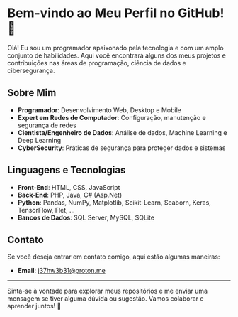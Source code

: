 # Bem-vindo ao Meu Perfil no GitHub! 👋

Olá! Eu sou um programador apaixonado pela tecnologia e com um amplo conjunto de habilidades. Aqui você encontrará alguns dos meus projetos e contribuições nas áreas de programação, ciência de dados e cibersegurança.

## Sobre Mim

- **Programador**: Desenvolvimento Web, Desktop e Mobile
- **Expert em Redes de Computador**: Configuração, manutenção e segurança de redes
- **Cientista/Engenheiro de Dados**: Análise de dados, Machine Learning e Deep Learning
- **CyberSecurity**: Práticas de segurança para proteger dados e sistemas

## Linguagens e Tecnologias

- **Front-End**: HTML, CSS, JavaScript
- **Back-End**: PHP, Java, C# (Asp.Net)
- **Python**: Pandas, NumPy, Matplotlib, Scikit-Learn, Seaborn, Keras, TensorFlow, Flet, ...
- **Bancos de Dados**: SQL Server, MySQL, SQLite



## Contato

Se você deseja entrar em contato comigo, aqui estão algumas maneiras:

- **Email**: [j37hw3b31@proton.me](mailto:seuemail@exemplo.com)

---

Sinta-se à vontade para explorar meus repositórios e me enviar uma mensagem se tiver alguma dúvida ou sugestão. Vamos colaborar e aprender juntos! 🚀
